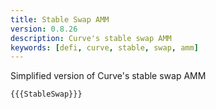 ```yaml
---
title: Stable Swap AMM
version: 0.8.26
description: Curve's stable swap AMM
keywords: [defi, curve, stable, swap, amm]
---
```


Simplified version of Curve's stable swap AMM

```solidity
{{{StableSwap}}}
```
